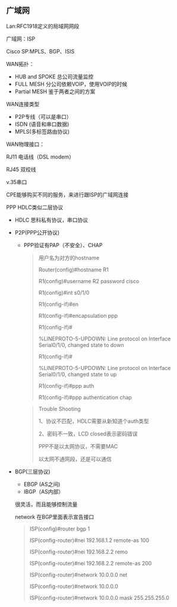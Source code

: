 ## 广域网

Lan:RFC1918定义的局域网网段

广域网：ISP

Cisco SP:MPLS、BGP、ISIS



WAN拓扑：

- HUB and SPOKE 总公司流量监控
- FULL MESH   分公司依赖VOIP，使用VOIP的时候
- Partial MESH 鉴于两者之间的方案



WAN连接类型

- P2P专线（可以是串口）
- ISDN (语音和串口数据)
- MPLS(多标签路由协议)



WAN物理接口：

RJ11 电话线（DSL modem）

RJ45 双绞线

v.35串口



CPE能够购买不同的服务，来进行跟ISP的广域网连接

PPP HDLC类似二层协议

- HDLC 思科私有协议，串口协议

- P2P(PPP公开协议)

  - PPP验证有PAP（不安全）、CHAP

    > 用户名为对方的hostname
    >
    > Router(config)#hostname R1
    >
    > R1(config)#username R2 password cisco
    >
    > R1(config)#int s0/1/0
    >
    > R1(config-if)#en
    >
    > R1(config-if)#encapsulation ppp
    >
    > R1(config-if)#
    >
    > %LINEPROTO-5-UPDOWN: Line protocol on Interface Serial0/1/0, changed state to down
    >
    > 
    >
    > R1(config-if)#
    >
    > %LINEPROTO-5-UPDOWN: Line protocol on Interface Serial0/1/0, changed state to up
    >
    > 
    >
    > R1(config-if)#ppp auth
    >
    > R1(config-if)#ppp authentication chap

    > Trouble Shooting
    >
    > 1、协议不匹配，HDLC需要从新知道个auth类型
    >
    > 2、密码不一致，LCD closed表示密码错误
    >
    > PPP不是以太网协议，不需要MAC
    >
    > 以太网不通网段，还是可以通信
    >
    > 
    >
    > 

- BGP(三层协议)

  - EBGP (AS之间)
  - IBGP（AS内部）

  很灵活，而且能够控制流量

  network 在BGP里面表示宣告接口

  > ISP(config)#router bgp 1
  >
  > ISP(config-router)#nei 192.168.1.2 remote-as 100
  >
  > ISP(config-router)#nei 192.168.2.2 remo
  >
  > ISP(config-router)#nei 192.168.2.2 remote-as 200
  >
  > ISP(config-router)#network 10.0.0.0 net
  >
  > ISP(config-router)#network 10.0.0.0 
  >
  > ISP(config-router)#network 10.0.0.0 mask 255.255.255.0

